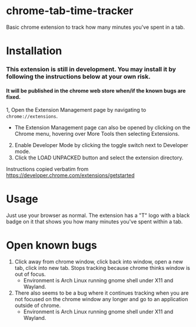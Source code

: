 # chrome-tab-time-tracker
Basic chrome extension to track how many minutes you've spent in a tab.

# Installation

### This extension is still in development. You may install it by following the instructions below at your own risk.
#### It will be published in the chrome web store when/if the known bugs are fixed.

1, Open the Extension Management page by navigating to `chrome://extensions`.
- The Extension Management page can also be opened by clicking on the Chrome menu, hovering over More Tools then
selecting Extensions.
2. Enable Developer Mode by clicking the toggle switch next to Developer mode.
3. Click the LOAD UNPACKED button and select the extension directory.

Instructions copied verbatim from https://developer.chrome.com/extensions/getstarted

# Usage
Just use your browser as normal. The extension has a "T" logo with a black badge on it that shows you how many minutes you've spent within a tab.

# Open known bugs
1. Click away from chrome window, click back into window, open a new tab, click into new tab. Stops tracking because chrome thinks window is out of focus.
    - Environment is Arch Linux running gnome shell under X11 and Wayland.
2. There also seems to be a bug where it continues tracking when you are not focused on the chrome window any longer and go to an application outside of chrome.
    - Environment is Arch Linux running gnome shell under X11 and Wayland.
